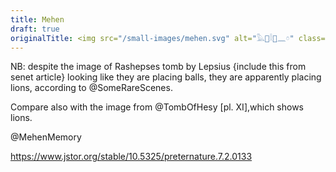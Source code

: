 ```yaml
---
title: Mehen
draft: true
originalTitle: <img src="/small-images/mehen.svg" alt="𓅓𓐱𓎛𓐰𓈖𓏌" class="inline-img" />
---
```


NB: despite the image of Rashepses tomb by Lepsius {include this from senet
article} looking like they are placing balls, they are apparently placing
lions, according to @SomeRareScenes.

Compare also with the image from @TombOfHesy [pl. XI],which shows
lions.

@MehenMemory

https://www.jstor.org/stable/10.5325/preternature.7.2.0133
